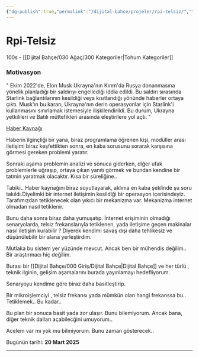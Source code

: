 ```yaml
---
{"dg-publish":true,"permalink":"/dijital-bahce/projeler/rpi-telsiz/","title":"Rpi-Telsiz","tags":["tohum","projeler","rpi"],"noteIcon":"","created":"2025-03-19T20:58:45.567+03:00","updated":"2025-03-19T22:23:19.557+03:00"}
---
```



# Rpi-Telsiz

100s - [[Dijital Bahçe/030 Ağaç/300 Kategoriler\|Tohum Kategoriler]]
### Motivasyon 

" Ekim 2022'de, Elon Musk Ukrayna'nın Kırım'da Rusya donanmasına yönelik planladığı bir saldırıyı engellediği iddia edildi. Bu saldırı sırasında Starlink bağlantılarının kesildiği veya kısıtlandığı yönünde haberler ortaya çıktı. Musk'ın bu kararı, Ukrayna'nın derin operasyonlar için Starlink'i kullanmasını sınırlamak istemesiyle ilişkilendirildi. Bu durum, Ukrayna yetkilileri ve Batılı müttefikleri arasında eleştirilere yol açtı. "

[Haber Kaynağı](https://www.aa.com.tr/tr/dunya/muskin-ukraynanin-rus-filosuna-yonelik-saldirisini-engelledigi-iddialari-pentagonda-soru-isaretleri-yaratti/2989924)

Haberin ilginçliği bir yana, biraz programlama öğrenen kişi, modüller arası iletişimi biraz keşfettikten sonra, en kaba sorusunu sorarak karşısına görmesi gereken problemi yaratır. 

Sonraki aşama problemin analizi ve sonuca giderken, diğer ufak problemlerle uğraşıp, ortaya çıkan yanıtı görmek ve bundan kendine bir tatmin yaratmak olacaktır. Kısa bir süreliğine..

Tabiki.. 
Haber kaynağını biraz soyutlayarak, aklıma en kaba şeklinde şu soru takıldı.Diyelimki bir internet iletişimin kesildiği bir operasyon içerisindeyiz. Tarafımızdan tetiklenecek olan yıkıcı bir mekanizma var.
Mekanizma internet olmadan nasıl tetiklenir. 

Bunu daha sonra biraz daha yumuşatıp. İnternet erişiminin olmadığı senaryolarda, telsiz frekanslarıyla tetiklenen, yada iletişime geçen makinalar nasıl iletişim kurabilir ? Diyerek kendimi savaş dışı daha tehlikesiz ve düşünülebilir bir alana yerleştirdim. 

Mutlaka bu sistem yer yüzünde mevcut. Ancak ben bir mühendis değilim.. 
Bir araştırmacı hiç değilim. 

Burası bir [[Dijital Bahçe/000 Giriş/Dijital Bahçe\|Dijital Bahçe]] ve her türlü , teknik ilginin, gelişim aşamalarını burada yayınlamayı hedefliyorum. 

Senaryoyu kendime göre biraz daha basitleştirip. 

Bir mikroişlemciyi , telsiz frekansı yada mümkün olan hangi frekanssa bu.. Tetiklemek.. Bu kadar.. 

Bu plan bir sonuca basit yada zor ulaşır. Bunu bilemiyorum. Ancak bana,
diğer teknik dalları açabilecğini umuyorum.. 

Acelem var mı yok mu bilmiyorum. Bunu zaman gösterecek..

Bugünün tarihi: **20 Mart 2025**













---




